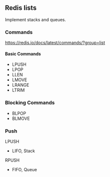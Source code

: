 

## Redis lists
Implement stacks and queues.

### Commands
https://redis.io/docs/latest/commands/?group=list

#### Basic Commands
- LPUSH
- LPOP
- LLEN
- LMOVE
- LRANGE
- LTRIM

### Blocking Commands
- BLPOP
- BLMOVE

### Push
LPUSH
- LIFO, Stack

RPUSH
- FIFO, Queue

